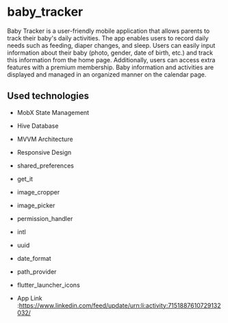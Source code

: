 # baby_tracker

Baby Tracker is a user-friendly mobile application that allows parents to track their baby's daily activities. The app enables users to record daily needs such as feeding, diaper changes, and sleep. Users can easily input information about their baby (photo, gender, date of birth, etc.) and track this information from the home page. Additionally, users can access extra features with a premium membership. Baby information and activities are displayed and managed in an organized manner on the calendar page.

## Used technologies
- MobX State Management
- Hive Database
- MVVM Architecture
- Responsive Design
- shared_preferences
- get_it
- image_cropper
- image_picker
- permission_handler
- intl
- uuid
- date_format
- path_provider
- flutter_launcher_icons

- App Link :https://www.linkedin.com/feed/update/urn:li:activity:7151887610729132032/
